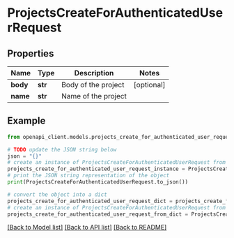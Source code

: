 # ProjectsCreateForAuthenticatedUserRequest


## Properties

Name | Type | Description | Notes
------------ | ------------- | ------------- | -------------
**body** | **str** | Body of the project | [optional] 
**name** | **str** | Name of the project | 

## Example

```python
from openapi_client.models.projects_create_for_authenticated_user_request import ProjectsCreateForAuthenticatedUserRequest

# TODO update the JSON string below
json = "{}"
# create an instance of ProjectsCreateForAuthenticatedUserRequest from a JSON string
projects_create_for_authenticated_user_request_instance = ProjectsCreateForAuthenticatedUserRequest.from_json(json)
# print the JSON string representation of the object
print(ProjectsCreateForAuthenticatedUserRequest.to_json())

# convert the object into a dict
projects_create_for_authenticated_user_request_dict = projects_create_for_authenticated_user_request_instance.to_dict()
# create an instance of ProjectsCreateForAuthenticatedUserRequest from a dict
projects_create_for_authenticated_user_request_from_dict = ProjectsCreateForAuthenticatedUserRequest.from_dict(projects_create_for_authenticated_user_request_dict)
```
[[Back to Model list]](../README.md#documentation-for-models) [[Back to API list]](../README.md#documentation-for-api-endpoints) [[Back to README]](../README.md)


